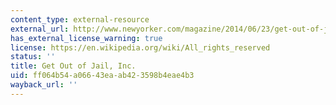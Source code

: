 ```yaml
---
content_type: external-resource
external_url: http://www.newyorker.com/magazine/2014/06/23/get-out-of-jail-inc
has_external_license_warning: true
license: https://en.wikipedia.org/wiki/All_rights_reserved
status: ''
title: Get Out of Jail, Inc.
uid: ff064b54-a066-43ea-ab42-3598b4eae4b3
wayback_url: ''
---
```


